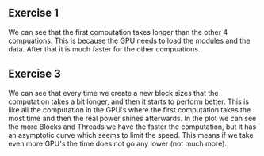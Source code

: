 ## Exercise 1

We can see that the first computation takes longer than the other 4 compuations.
This is because the GPU needs to load the modules and the data. After that it is much faster for the other compuations.

## Exercise 3

We can see that every time we create a new block sizes that the computation takes a bit longer, and then
it starts to perform better. This is like all the computation in the GPU's where the first computation takes the most time
and then the real power shines afterwards. In the plot we can see the more Blocks and Threads we have the faster the computation,
but it has an asymptotic curve which seems to limit the speed. This means if we take even more GPU's the time does not go any lower
(not much more).







